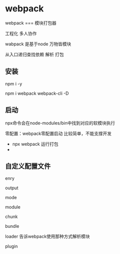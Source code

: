 # webpack

webpack === 模块打包器

工程化 多人协作

wabpack 是基于node    万物皆模块

从入口递归查找依赖 解析 打包

## 安装

npm i -y

npm i webpack webpack-cli -D

## 启动

npx命令会在node-modules/bin中找到对应的软模块执行

零配置：webpack零配置启动   比较简单，不能支撑开发

- npx webpack    运行打包
- 

## 自定义配置文件

enry

output

mode

module

chunk

bundle

loader   告诉webpack使用那种方式解析模块

plugin





